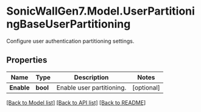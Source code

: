# SonicWallGen7.Model.UserPartitioningBaseUserPartitioning
Configure user authentication partitioning settings.

## Properties

Name | Type | Description | Notes
------------ | ------------- | ------------- | -------------
**Enable** | **bool** | Enable user partitioning. | [optional] 

[[Back to Model list]](../README.md#documentation-for-models) [[Back to API list]](../README.md#documentation-for-api-endpoints) [[Back to README]](../README.md)

